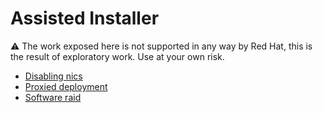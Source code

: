 # Assisted Installer

:warning: The work exposed here is not supported in any way by Red Hat, this is the result of exploratory work. Use at your own risk.

* [Disabling nics ](./disable-nic/README.md)
* [Proxied deployment](./proxied-deployment/README.md)
* [Software raid](./software-raid/README.md)
